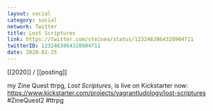```yaml
---
layout: social
category: social
network: Twitter
title: Lost Scriptures
link: https://twitter.com/steinea/status/1232463864328904711
twitterID: 1232463864328904711
date: 2020-02-25
---
```


[[2020]] / [[posting]]

my Zine Quest ttrpg, *Lost Scriptures*, is live on Kickstarter now: <https://www.kickstarter.com/projects/vagrantludology/lost-scriptures> #ZineQuest2 #ttrpg
